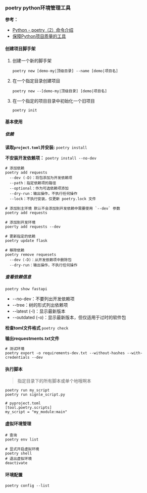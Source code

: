 ### poetry python环境管理工具

**参考：**

- [Python - poetry（2）命令介绍](https://www.cnblogs.com/poloyy/p/15267595.html) 
- [保障Python项目质量的工具](https://so1n.me/2021/08/10/%E4%BF%9D%E9%9A%9CPython%E9%A1%B9%E7%9B%AE%E8%B4%A8%E9%87%8F%E7%9A%84%E5%B7%A5%E5%85%B7/) 

#### 创建项目脚手架

1. 创建一个新的脚手架

   `poetry new [demo-my|顶级目录] --name [demo|项目名]` 

2. 在一个指定目录创建项目

   `poetry new --[demo-my|顶级目录] [demo|项目名]` 

3. 在一个指定的项目目录中初始化一个旧项目

   `poetry init` 

   

#### 基本使用

##### 依赖

**读取`project.toml`并安装:**  `poetry install`

**不安装开发依赖项：** `poetry install --no-dev` 

```shell
# 添加依赖
poetry add requests
  --dev (-D)：将包添加为开发依赖项
  --path：指定依赖项的路径
  --optional：作为可选依赖项添加
  --dry-run：输出操作，不执行任何操作
  --lock：不执行安装，仅更新 poetry.lock 文件
  
# 添加到主环境 默认不会添加到开发依赖中需要使用 `--dev` 参数
poetry add requests

# 添加到开发环境
poerty add requests --dev

# 更新指定的依赖
poetry update flask

# 移除依赖
poetry remove requesets
  --dev（-D)：从开发依赖项中删除包
  --dry-run：输出操作，不执行任何操作
```

##### **查看依赖信息**

 `poetry show fastapi`

- --no-dev：不要列出开发依赖项
- --tree：树的形式列出依赖项
- --latest (-l)：显示最新版本
- --outdated (-o)：显示最新版本，但仅适用于过时的软件包

**检查toml文件格式** `poetry check`

**输出requestments.txt文件**

```shell
# 测试环境
poetry export -o requirements-dev.txt --without-hashes --with-credentials --dev
```



#### 执行脚本

> 指定目录下的所有脚本或单个地哦啊本

```shell
poetry run my_script
poetry run signle_script.py

# pyproject.toml
[tool.poetry.scripts]
my_script = "my_module:main"
```

#### 虚拟环境管理

```shell
# 查询
poetry env list

# 显式开启虚拟环境
poetry shell
# 退出虚拟环境
deactivate
```

#### 环境配置

```shell
poetry config --list
```


